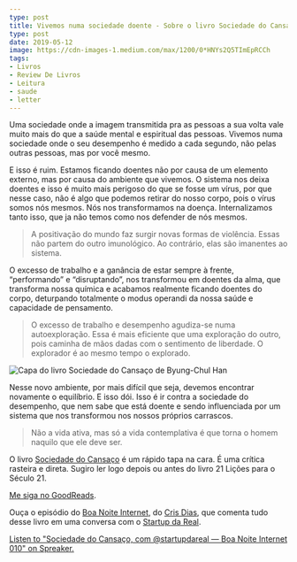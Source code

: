 ```yaml
---
type: post
title: Vivemos numa sociedade doente - Sobre o livro Sociedade do Cansaço
type: post
date: 2019-05-12
image: https://cdn-images-1.medium.com/max/1200/0*HNYs2Q5TImEpRCCh
tags:
- Livros
- Review De Livros
- Leitura
- saude
- letter
---
```



Uma sociedade onde a imagem transmitida pra as pessoas a sua volta vale muito mais do que a saúde mental e espiritual das pessoas. Vivemos numa sociedade onde o seu desempenho é medido a cada segundo, não pelas outras pessoas, mas por você mesmo.

E isso é ruim. Estamos ficando doentes não por causa de um elemento externo, mas por causa do ambiente que vivemos. O sistema nos deixa doentes e isso é muito mais perigoso do que se fosse um vírus, por que nesse caso, não é algo que podemos retirar do nosso corpo, pois o vírus somos nós mesmos. Nós nos transformamos na doença. Internalizamos tanto isso, que ja não temos como nos defender de nós mesmos.

> A positivação do mundo faz surgir novas formas de violência. Essas não partem do outro imunológico. Ao contrário, elas são imanentes ao sistema.

O excesso de trabalho e a ganância de estar sempre à frente, “performando” e “disruptando”, nos transformou em doentes da alma, que transforma nossa química e acabamos realmente ficando doentes do corpo, deturpando totalmente o modus operandi da nossa saúde e capacidade de pensamento.

> O excesso de trabalho e desempenho agudiza-se numa autoexploração. Essa é mais eficiente que uma exploração do outro, pois caminha de mãos dadas com o sentimento de liberdade. O explorador é ao mesmo tempo o explorado.

![Capa do livro Sociedade do Cansaço de Byung-Chul Han](https://cdn-images-1.medium.com/max/800/1*g1NdWybNw_T51MXFJEXMRA@2x.jpeg)

Nesse novo ambiente, por mais difícil que seja, devemos encontrar novamente o equilíbrio. E isso dói. Isso é ir contra a sociedade do desempenho, que nem sabe que está doente e sendo influenciada por um sistema que nos transformou nos nossos próprios carrascos.

> Não a vida ativa, mas só a vida contemplativa é que torna o homem naquilo que ele deve ser.

O livro [Sociedade do Cansaço](https://www.goodreads.com/book/show/30842733) é um rápido tapa na cara. É uma crítica rasteira e direta. Sugiro ler logo depois ou antes do livro 21 Lições para o Século 21.

[Me siga no GoodReads](http://goodreads.com/diegoeis).

Ouça o episódio do [Boa Noite Internet](https://www.boanoiteinternet.com.br/2019/02/17/sociedade-do-cansaco-com-startupdareal/), do [Cris Dias](https://medium.com/@crisdias), que comenta tudo desse livro em uma conversa com o [Startup da Real](https://medium.com/@startupdareal).

<a class="spreaker-player" href="https://www.spreaker.com/user/ampere/sociedade-do-cansaco-com-startupdareal-b" data-resource="episode_id=17069855" data-theme="light" data-autoplay="false" data-playlist="false" data-cover="https://d3wo5wojvuv7l.cloudfront.net/images.spreaker.com/original/48bd84fe34d4d3a71628cc756c2aa065.jpg" data-width="100%" data-height="400px">Listen to "Sociedade do Cansaço, com @startupdareal — Boa Noite Internet 010" on Spreaker.</a><script async src="https://widget.spreaker.com/widgets.js"></script>